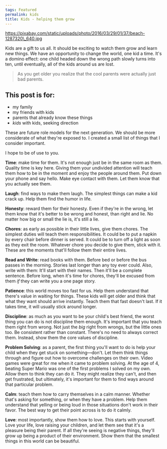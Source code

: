 ```yaml
---
tags: Featured
permalink: kids
title: Kids - helping them grow
---
```


https://pixabay.com/static/uploads/photo/2016/03/29/01/37/beach-1287320\_640.jpg

Kids are a gift to us all. It should be exciting to watch them grow and learn new things. We have an opportunity to change the world, one kid a time. It's a domino effect: one child headed down the wrong path slowly turns into ten, until eventually, all of the kids around us are lost. 

> As you get older you realize that the cool parents were actually just bad parents.

## This post is for:

- my family
- my friends with kids
- parents that already know these things
- *kids* with kids, seeking direction

These are future role models for the next generation. We should be more considerate of what they're exposed to. I created a small list of things that I consider important.

I hope to be of use to you.

**Time**: make time for them. It's not enough just be in the same room as them.  Quality time is key here. Giving them your undivided attention will teach them how to be in the moment and enjoy the people around them. Put down your phone and say hello. Make eye contact with them. Let them know that you actually see them.

**Laugh**: find ways to make them laugh. The simplest things can make a kid crack up. Help them find the humor in life.

**Honesty**: reward them for their honesty. Even if they're in the wrong, let them know that it's better to be wrong and honest, than right and lie. No matter how big or small the lie is, it's still a lie.

**Chores**: as early as possible in their little lives, give them chores. The simplest duties will teach them responsibilities. It could be to put a napkin by every chair before dinner is served. It could be to turn off a light as soon as they exit the room. Whatever chore you decide to give them, stick with it. These are the moments that'll follow them their entire lives.

**Read and Write**: read books with them. Before bed or before the bus passes in the morning. Stories last longer than any toy ever could. Also, write with them: It'll start with their names. Then it'll be a complete sentence. Before long, when it's time for chores, they'll be excused from them *if* they can write you a one page story.

**Patience**: this world moves too fast for us. Help them understand that there's value in waiting for things. These kids will get older and think that what they want should arrive instantly. Teach them that fast doesn't last. If it takes time, it will usually stick around longer. 

**Discipline**: as much as you want to be your child's best friend, the worst thing you can do is not discipline them enough. It's important that you teach them right from wrong. Not just the *big* right from wrongs, but the little ones too. Be consistent rather than constant. There's no need to always correct them. Instead, show them the core values of discipline.

**Problem Solving**: as a parent, the first thing you'll want to do is help your child when they get stuck on something—don't. Let them think things through and figure out how to overcome challenges on their own. Video games were great for me when it came to problem solving. At the age of 4, beating Super Mario was one of the first problems I solved on my own. Allow them to think they can do it. They might realize they can't, and then get frustrated, but ultimately, it's important for them to find ways around that particular problem.

**Calm**: teach them how to carry themselves in a calm manner. Whether that's asking for something, or when they have a problem. Help them understand that yelling or being loud in those situations don't work in their favor. The best way to get their point across is to do it calmly.

**Love**: most importantly, show them how to love. This starts with yourself. Love your life, love raising your children, and let them see that it's a pleasure being their parent. If all they're seeing is negative things, they'll grow up being a product of their environment. Show them that the smallest things in this world can be beautiful.
